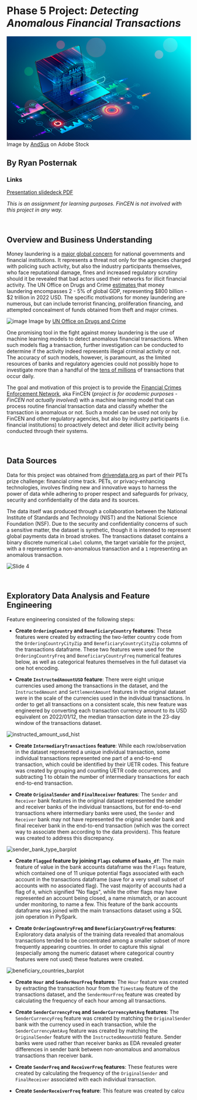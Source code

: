 # Phase 5 Project: *Detecting Anomalous Financial Transactions*

<img src="https://github.com/rjpost20/Anomalous-Bank-Transactions-Detection-Project/blob/main/data/AdobeStock_319163865.jpeg?raw=true">
Image by <a href="https://stock.adobe.com/contributor/200768506/andsus?load_type=author&prev_url=detail" >AndSus</a> on Adobe Stock

## By Ryan Posternak

### Links

<a href="https://github.com/rjpost20/Anomalous-Bank-Transactions-Detection-Project/blob/main/presentation_slide_deck.pdf" >Presentation slidedeck PDF </a>


*This is an assignment for learning purposes. FinCEN is not involved with this project in any way.*

<br>

## Overview and Business Understanding

Money laundering is a <a href="https://www.fincen.gov/what-money-laundering" > major global concern</a> for national governments and financial institutions. It represents a threat not only for the agencies charged with policing such activity, but also the industry participants themselves, who face reputational damage, fines and increased regulatory scrutiny should it be revealed that bad actors used their networks for illicit financial activity. The UN Office on Drugs and Crime <a href="https://www.unodc.org/unodc/en/money-laundering/overview.html" > estimates </a> that money laundering encompasses 2 - 5% of global GDP, representing \$800 billion - \$2 trillion in 2022 USD. The specific motivations for money laundering are numerous, but can include terrorist financing, proliferation financing, and attempted concealment of funds obtained from theft and major crimes.

![image](https://user-images.githubusercontent.com/105675055/186501449-7392de52-dd31-4bcf-81ce-8f85b71e5bcc.png)
Image by <a href="https://www.unodc.org/unodc/en/money-laundering/overview.html" >UN Office on Drugs and Crime </a>

One promising tool in the fight against money laundering is the use of machine learning models to detect anomalous financial transactions. When such models flag a transaction, further investigation can be conducted to determine if the activity indeed represents illegal criminal activity or not. The accuracy of such models, however, is paramount, as the limited resources of banks and regulatory agencies could not possibly hope to investigate more than a handful of the <a href="https://www.federalreserve.gov/paymentsystems/fedach_yearlycomm.htm" > tens of millions</a> of transactions that occur daily.

The goal and motivation of this project is to provide the <a href="https://www.fincen.gov/" > Financial Crimes Enforcement Network</a>, aka FinCEN (*project is for academic purposes - FinCEN not actually involved*) with a machine learning model that can process routine financial transaction data and classify whether the transaction is anomalous or not. Such a model can be used not only by FinCEN and other regulatory agencies, but also by industry participants (i.e. financial institutions) to proactively detect and deter illicit activity being conducted through their systems.

<br>

## Data Sources

Data for this project was obtained from <a href="https://www.drivendata.org/" >drivendata.org </a> as part of their PETs prize challenge: financial crime track. PETs, or privacy-enhancing technologies, involves finding new and innovative ways to harness the power of data while adhering to proper respect and safeguards for privacy, security and confidentiality of the data and its sources.

The data itself was produced through a collaboration between the National Institute of Standards and Technology (NIST) and the National Science Foundation (NSF). Due to the security and confidentiality concerns of such a sensitive matter, the dataset is synthetic, though it is intended to represent global payments data in broad strokes. The transactions dataset contains a binary discrete numerical `Label` column, the target variable for the project, with a `0` representing a non-anomalous transaction and a `1` representing an anomalous transaction.

![Slide 4](https://user-images.githubusercontent.com/105675055/186509494-7978b387-7a4c-4af5-a7e9-1763911bbb26.jpg)

<br>

## Exploratory Data Analysis and Feature Engineering

Feature engineering consisted of the following steps:

- **Create `OrderingCountry` and `BeneficiaryCountry` features**: These features were created by extracting the two-letter country code from the `OrderingCountryCityZip` and `BeneficiaryCountryCityZip` columns of the transactions dataframe. These two features were used for the `OrderingCountryFreq` and `BeneficiaryCountryFreq` numerical features below, as well as categorical features themselves in the full dataset via one hot encoding.

- **Create `InstructedAmountUSD` feature**: There were eight unique currencies used among the transactions in the dataset, and the `InstructedAmount` and `SettlementAmount` features in the original dataset were in the scale of the currencies used in the individual transactions. In order to get all transactions on a consistent scale, this new feature was engineered by converting each transaction currency amount to its USD equivalent on 2022/01/12, the median transaction date in the 23-day window of the transactions dataset.

![instructed_amount_usd_hist](https://user-images.githubusercontent.com/105675055/186510886-291ce82d-dbf2-4a04-97f5-35ec6e5ffeff.png)

- **Create `IntermediaryTransactions` feature**: While each row/observation in the dataset represented a unique individual transaction, some individual transactions represented one part of a end-to-end transaction, which could be identified by their UETR codes. This feature was created by grouping and counting UETR code occurrences, and subtracting 1 to obtain the number of intermediary transactions for each end-to-end transaction.

- **Create `OriginalSender` and `FinalReceiver` features**: The `Sender` and `Receiver` bank features in the original dataset represented the sender and receiver banks of the individual transactions, but for end-to-end transactions where intermediary banks were used, the `Sender` and `Receiver` bank may not have represented the original sender bank and final receiver bank in the end-to-end transaction (which was the correct way to associate them according to the data providers). This feature was created to address this discrepancy.

![sender_bank_type_barplot](https://user-images.githubusercontent.com/105675055/186516557-482cf398-ae3d-41f7-a1c8-12bd21b40040.png)

- **Create `Flagged` feature by joining `Flags` column of `banks_df`**: The main feature of value in the bank accounts dataframe was the `Flags` feature, which contained one of 11 unique potential flags associated with each account in the transactions dataframe (save for a very small subset of accounts with no associated flag). The vast majority of accounts had a flag of `0`, which signified "No flags", while the other flags may have represented an account being closed, a name mismatch, or an account under monitoring, to name a few. This feature of the bank accounts dataframe was joined with the main transactions dataset using a SQL join operation in PySpark.

- **Create `OrderingCountryFreq` and `BeneficiaryCountryFreq` features**: Exploratory data analysis of the training data revealed that anomalous transactions tended to be concentrated among a smaller subset of more frequently appearing countries. In order to capture this signal (especially among the numeric dataset where categorical country features were not used) these features were created. 

![beneficiary_countries_barplot](https://user-images.githubusercontent.com/105675055/186516167-b8a9dd1c-3573-48f9-9e2e-de30eb32be01.png)

- **Create `Hour` and `SenderHourFreq` features**: The `Hour` feature was created by extracting the transaction hour from the `Timestamp` feature of the transactions dataset, and the `SenderHourFreq` feature was created by calculating the frequency of each hour among all transactions.

- **Create `SenderCurrencyFreq` and `SenderCurrencyAmtAvg` features**: The `SenderCurrencyFreq` feature was created by matching the `OriginalSender` bank with the currency used in each transaction, while the `SenderCurrencyAmtAvg` feature was created by matching the `OriginalSender` feature with the `InstructedAmountUSD` feature. Sender banks were used rather than receiver banks as EDA revealed greater differences in sender bank between non-anomalous and anomalous transactions than receiver bank.

- **Create `SenderFreq` and `ReceiverFreq` features**: These features were created by calculating the frequency of the `OriginalSender` and `FinalReceiver` associated with each individual transaction.

- **Create `SenderReceiverFreq` feature**: This feature was created by calcu









